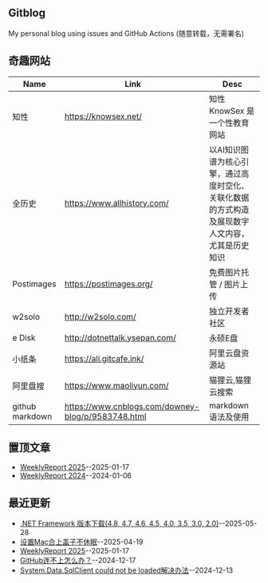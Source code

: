 ## Gitblog
My personal blog using issues and GitHub Actions (随意转载，无需署名)
## 奇趣网站
| Name | Link | Desc | 
 | ---- | ---- | ---- |
| 知性 | https://knowsex.net/ | 知性 KnowSex 是一个性教育网站 |
| 全历史 | https://www.allhistory.com/ | 以AI知识图谱为核心引擎，通过高度时空化、关联化数据的方式构造及展现数字人文内容，尤其是历史知识 |
| Postimages | https://postimages.org/ | 免费图片托管 / 图片上传 |
| w2solo | http://w2solo.com/ | 独立开发者社区 |
|  e Disk | http://dotnettalk.ysepan.com/ |  永硕E盘 |
|  小纸条  | https://ali.gitcafe.ink/ |  阿里云盘资源站 |
|  阿里盘搜 | https://www.maoliyun.com/ |  猫狸云,猫狸云搜索 |
|  github markdown | https://www.cnblogs.com/downey-blog/p/9583748.html |  markdown语法及使用 |
## 置顶文章
- [WeeklyReport 2025](https://github.com/goohugo/myblog/issues/42)--2025-01-17
- [WeeklyReport 2024](https://github.com/goohugo/myblog/issues/30)--2024-01-06
## 最近更新
- [.NET Framework 版本下载(4.8, 4.7, 4.6, 4.5, 4.0, 3.5, 3.0, 2.0)](https://github.com/goohugo/myblog/issues/52)--2025-05-28
- [设置Mac合上盖子不休眠](https://github.com/goohugo/myblog/issues/49)--2025-04-19
- [WeeklyReport 2025](https://github.com/goohugo/myblog/issues/42)--2025-01-17
- [GitHub连不上怎么办？](https://github.com/goohugo/myblog/issues/41)--2024-12-17
- [System.Data.SqlClient could not be loaded解决办法](https://github.com/goohugo/myblog/issues/40)--2024-12-13
